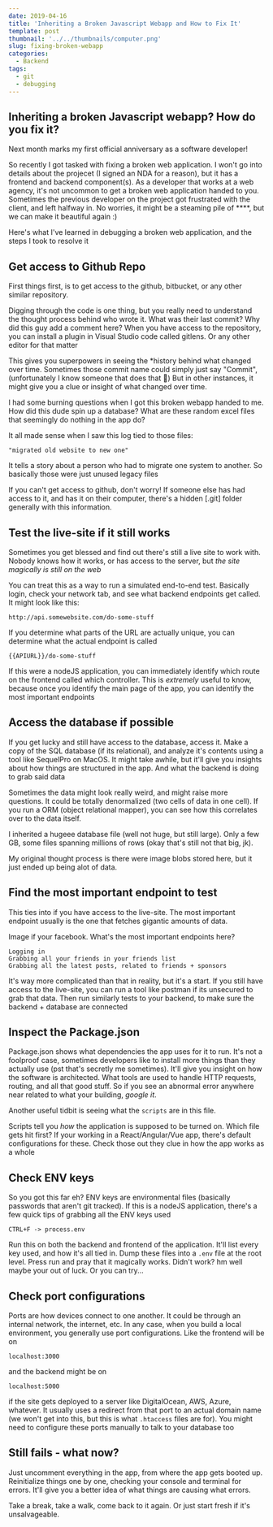 ```yaml
---
date: 2019-04-16
title: 'Inheriting a Broken Javascript Webapp and How to Fix It'
template: post
thumbnail: '../../thumbnails/computer.png'
slug: fixing-broken-webapp
categories:
  - Backend
tags:
  - git
  - debugging
---
```



## Inheriting a broken Javascript webapp? How do you fix it?

Next month marks my first official anniversary as a software developer!

So recently I got tasked with fixing a broken web application. I won't go into details about the projecet (I signed an NDA for a reason), but it has a frontend and backend component(s). As a developer that works at a web agency, it's not uncommon to get a broken web application handed to you. Sometimes the previous developer on the project got frustrated with the client, and left halfway in. No worries, it might be a steaming pile of ****, but we can make it beautiful again :)

Here's what I've learned in debugging a broken web application, and the steps I took to resolve it

## Get access to Github Repo

First things first, is to get access to the github, bitbucket, or any other similar repository.

Digging through the code is one thing, but you really need to understand the thought process behind who wrote it. What was their last commit? Why did this guy add a comment here?
When you have access to the repository, you can install a plugin in Visual Studio code called gitlens. Or any other editor for that matter

This gives you superpowers in seeing the *history behind what changed over time. Sometimes those commit name could simply just say "Commit", (unfortunately I know someone that does that :facepalm:)
But in other instances, it might give you a clue or insight of what changed over time.

I had some burning questions when I got this broken webapp handed to me. How did this dude spin up a database? What are these random excel files that seemingly do nothing in the app do?

It all made sense when I saw this log tied to those files:

```
"migrated old website to new one"
```
 It tells a story about a person who had to migrate one system to another. So basically those were just unused legacy files

If you can't get access to github, don't worry! If someone else has had access to it, and has it on their computer, there's a hidden [.git] folder generally with this information. 

## Test the live-site if it still works

Sometimes you get blessed and find out there's still a live site to work with. Nobody knows how it works, or has access to the server, but _the site magically is still on the web_

You can treat this as a way to run a simulated end-to-end test. Basically login, check your network tab, and see what backend endpoints get called. It might look like this:

```
http://api.somewebsite.com/do-some-stuff
```

If you determine what parts of the URL are actually unique, you can determine what the actual endpoint is called

```
{{APIURL}}/do-some-stuff
```

If this were a nodeJS application, you can immediately identify which route on the frontend called which controller. This is *extremely* useful to know, because once you identify the main page of the app, you can identify the most important endpoints

## Access the database if possible

If you get lucky and still have access to the database, access it. Make a copy of the SQL database (if its relational), and analyze it's contents using a tool like SequelPro on MacOS. 
It might take awhile, but it'll give you insights about how things are structured in the app. And what the backend is doing to grab said data

Sometimes the data might look really weird, and might raise more questions. It could be totally denormalized (two cells of data in one cell). If you run a ORM (object relational mapper), you can see how this correlates over to the data itself.

I inherited a hugeee database file (well not huge, but still large). Only a few GB, some files spanning millions of rows (okay that's still not that big, jk). 

My original thought process is there were image blobs stored here, but it just ended up being alot of data.

## Find the most important endpoint to test

This ties into if you have access to the live-site. The most important endpoint usually is the one that fetches gigantic amounts of data.

Image if your facebook. What's the most important endpoints here?

```
Logging in
Grabbing all your friends in your friends list
Grabbing all the latest posts, related to friends + sponsors
```

It's way more complicated than that in reality, but it's a start. If you still have access to the live-site, you can run a tool like postman if its unsecured to grab that data. Then run similarly tests to your backend, to make sure the backend + database are connected

## Inspect the Package.json

Package.json shows what dependencies the app uses for it to run. It's not a foolproof case, sometimes developers like to install more things than they actually use (pst that's secretly me sometimes). It'll give you insight on how the software is architected. What tools are used to handle HTTP requests, routing, and all that good stuff. So if you see an abnormal error anywhere near related to what your building, *google it*.

Another useful tidbit is seeing what the `scripts` are in this file.

Scripts tell you *how* the application is supposed to be turned on. Which file gets hit first? If your working in a React/Angular/Vue app, there's default configurations for these. Check those out they clue in how the app works as a whole

## Check ENV keys

So you got this far eh? ENV keys are environmental files (basically passwords that aren't git tracked). If this is a nodeJS application, there's a few quick tips of grabbing all the ENV keys used

```
CTRL+F -> process.env
```

Run this on both the backend and frontend of the application. It'll list every key used, and how it's all tied in. Dump these files into a `.env` file at the root level. Press run and pray that it magically works.
Didn't work? hm well maybe your out of luck. Or you can try...

## Check port configurations

Ports are how devices connect to one another. It could be through an internal network, the internet, etc. In any case, when you build a local environment, you generally use port configurations. Like the frontend will be on 

```
localhost:3000
```

and the backend might be on 
```
localhost:5000
```

if the site gets deployed to a server like DigitalOcean, AWS, Azure, whatever. It usually uses a redirect from that port to an actual domain name (we won't get into this, but this is what `.htaccess` files are for).
You might need to configure these ports manually to talk to your database too

## Still fails - what now?

Just uncomment everything in the app, from where the app gets booted up. Reinitialize things one by one, checking your console and terminal for errors.
It'll give you a better idea of what things are causing what errors.

Take a break, take a walk, come back to it again. Or just start fresh if it's unsalvageable.
